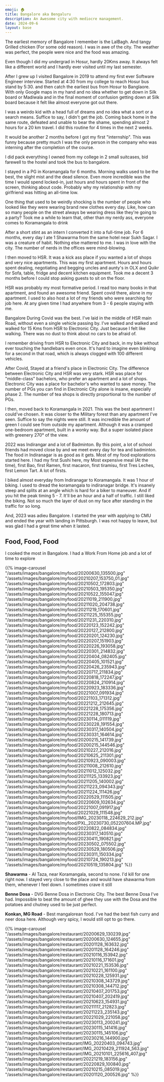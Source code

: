 ```yaml
---
emoji: 🏠
title: Bangalore aka Bengaluru
description: An Awesome city with mediocre management.
date: 2024-09-6
layout: base
---
```



The earliest memory of Bangalore I remember is the LalBagh. And tangy Grilled chicken (For some odd reason).
I was in awe of the city. The weather was perfect, the people were nice and the food was amazing.

Even though I did my undergrad in Hosur, hardly 20Kms away. It always felt like a different world and I hardly ever visited until my last semester.

After I grew up I visited Bangalore in 2019 to attend my first ever Software Engineer interview. Started at 4:30 from my college to reach Hosur bus stand by 5:30. and then catch the earliest bus from Hosur to Banglaore. With only Google maps in my hand and no idea whether to get down in Silk board or Madiwala and in the final moment of confusion getting down at Silk board because it felt like almost everyone got out there.

I was a weirdo kid with a head full of dreams and no idea what a sort or a search means. Suffice to say, I didn't get the job. Coming back home in the same route, defeated and unable to bear the shame, spending almost 2 hours for a 20 km travel. I did this routine for 4 times in the next 2 weeks.

It would be another 2 months before I got my first "internship". This was funny because pretty much I was the only person in the company who was interning after the completion of the course.

I did pack everything I owned from my college in 2 small suitcases, bid farewell to the hostel and took the bus to bangalore.

I stayed in a PG in Koramangala for 6 months. Morning walks used to be the best, the slight mist and the dead silence. Even more incredible was the time I would spend locked-in, just hours and hours spent in front of the screen, thinking about code. Probably why my relationship with my girlfriend was hitting an all-time low.

One thing that used to be weirdly shocking is the number of people who looked like they were wearing brand new clothes every day. Like, how can so many people on the street always be wearing dress like they're going to a party? Took me a while to learn that, other than my nerdy ass, everyone comes to Koramangala to drink

After a short stint as an intern I converted it into a full-time job. For 6 months, every day I ate 1 Shawarma from the same hotel near Sukh Sagar. I was a creature of habit. Nothing else mattered to me. I was in love with the city. The number of nerds in the offices were mind-blowing.

I then moved to HSR. It was a kick ass place if you wanted a lot of shops and very nice apartments. This was my first apartment. Hours and hours spent dealing, negotiating and begging uncles and aunty's in OLX and Quikr for Sofa, table, fridge and decent kitchen equipment.
Took me a decent 3 months before I could stop asking guests to sit on the floor.

HSR was probably my most formative period. I read too many books in that apartment, and found an awesome friend. Spent covid there, alone in my apartment. I used to also host a lot of my friends who were searching for job here. At any given time I had anywhere from 3 - 6 people staying with me.

Bangalore During Covid was the best. I've laid in the middle of HSR main Road, without even a single vehicle passing by.
I've walked and walked and walked for 15 Kms from HSR to Electronic City. Just because I felt like walking.
There was no dust to think about no cars to be afraid of.

I remember driving from HSR to Electronic City and back, in my bike without ever touching the handlebars even once. It's hard to imagine even blinking for a second in that road, which is always clogged with 100 different vehicles.

After Covid, Stayed at a friend's place in Electronic City. The difference between Electronic City and HSR was very stark. HSR was place for "middle-class" bachelors, who prefer an apartment and a lot of shops. Electronic City was a place for bachelor's who wanted to save money. The number of PGs you can find in Electronic City alone is insane, especially phase 2. The number of tea shops is directly proportional to the number of PGs.

I then, moved back to Koramangala in 2021. This was the best apartment I could've chosen. It was closer to the Military forest than any apartment I've seen. Suffice to say the nights were still. It was incredible the amount of green I could see from outside my apartment. Although it was a cramped one-bedroom apartment, built in a wonky way.
But a super isolated place with greenery 270° of the view.

2022 was Indirangar and a lot of Badminton. By this point, a lot of school friends had moved close by and we meet every day for tea and badminton. The food in Indiranagar is as good as it gets. Most of my food explorations started here. I had my first Sushi here, my Most expensive meal (At the time), first Bao, first Ramen, first macaron, first tiramisu, first Tres Leches, first Lemon Tart. A lot of firsts.

I biked almost everyday from Indiranagar to Koramangala. It was 1 hour of biking. I used to dread the koramangala to indiranagar bridge. It's insanely steep and splits at an angle which is hard for a biker to maneuver. And if you hit the peak timing 5 - 7. It'll be an hour and a half of traffic.
I still liked the biking. Not so much the layer of dust on my face after standing in the traffic for so long.

And, 2023 was adieu Bangalore. I started the year with applying to CMU and ended the year with landing in Pittsburgh. I was not happy to leave, but was glad I had a great time when it lasted.

## Food, Food, Food

I cooked the most in Bangalore. I had a Work From Home job and a lot of time to explore

 {{% image-carousel "/assets/images/bangalore/myfood/20200630_135500.jpg" "/assets/images/bangalore/myfood/20210207_153750_01.jpg" "/assets/images/bangalore/myfood/20210502_172803.jpg" "/assets/images/bangalore/myfood/20210503_195350.jpg" "/assets/images/bangalore/myfood/20210522_155047.jpg" "/assets/images/bangalore/myfood/20211019_211900.jpg" "/assets/images/bangalore/myfood/20211020_204738.jpg" "/assets/images/bangalore/myfood/20211219_170601.jpg" "/assets/images/bangalore/myfood/20211225_155355.jpg" "/assets/images/bangalore/myfood/20211231_220310.jpg" "/assets/images/bangalore/myfood/20220123_152242.jpg" "/assets/images/bangalore/myfood/20220127_212800.jpg" "/assets/images/bangalore/myfood/20220201_124230.jpg" "/assets/images/bangalore/myfood/20220207_151903.jpg" "/assets/images/bangalore/myfood/20220226_193058.jpg" "/assets/images/bangalore/myfood/20220301_214832.jpg" "/assets/images/bangalore/myfood/20220404_082405.jpg" "/assets/images/bangalore/myfood/20220405_101521.jpg" "/assets/images/bangalore/myfood/20220426_235943.jpg" "/assets/images/bangalore/myfood/20220717_211834.jpg" "/assets/images/bangalore/myfood/20220818_172247.jpg" "/assets/images/bangalore/myfood/20220824_210914.jpg" "/assets/images/bangalore/myfood/20220923_183336.jpg" "/assets/images/bangalore/myfood/20221007_091934.jpg" "/assets/images/bangalore/myfood/20221103_171312.jpg" "/assets/images/bangalore/myfood/20221212_212645.jpg" "/assets/images/bangalore/myfood/20221228_175356.jpg" "/assets/images/bangalore/myfood/20221228_180713.jpg" "/assets/images/bangalore/myfood/20230114_011119.jpg" "/assets/images/bangalore/myfood/20230228_191554.jpg" "/assets/images/bangalore/myfood/20230317_140504.jpg" "/assets/images/bangalore/myfood/20230331_164614.jpg" "/assets/images/bangalore/myfood/20200215_141739.jpg" "/assets/images/bangalore/myfood/20200215_144546.jpg" "/assets/images/bangalore/myfood/20210227_212016.jpg" "/assets/images/bangalore/myfood/20210625_211301.jpg" "/assets/images/bangalore/myfood/20210923_090003.jpg" "/assets/images/bangalore/myfood/20211008_212610.jpg" "/assets/images/bangalore/myfood/20211012_125032.jpg" "/assets/images/bangalore/myfood/20211125_133923.jpg" "/assets/images/bangalore/myfood/20211205_140002.jpg" "/assets/images/bangalore/myfood/20211223_094343.jpg" "/assets/images/bangalore/myfood/20211224_111426.jpg" "/assets/images/bangalore/myfood/20220529_111505.jpg" "/assets/images/bangalore/myfood/20220609_102634.jpg" "/assets/images/bangalore/myfood/20221007_091917.jpg" "/assets/images/bangalore/myfood/20221029_111548.jpg" "/assets/images/bangalore/myfood/IMG_20230118_224629_212.jpg" "/assets/images/bangalore/myfood/PXL_20230730_052207604.MP.jpg" "/assets/images/bangalore/myfood/20220822_084834.jpg" "/assets/images/bangalore/myfood/20230317_140510.jpg" "/assets/images/bangalore/myfood/20230411_190821.jpg" "/assets/images/bangalore/myfood/20230502_075502.jpg" "/assets/images/bangalore/myfood/20230529_180506.jpg" "/assets/images/bangalore/myfood/20230311_150334.jpg" "/assets/images/bangalore/myfood/20210724_190213.jpg" "/assets/images/bangalore/myfood/20210519_135804.jpg" %}}


__Shawarma__ - Al Taza, near Koramangala, second to none. I'd kill for one right now. I stayed very close to the place and would have shawarma from them, whenever I feel down. I sometimes crave it still

__Benne Dosa__ - DVG Benne Dosa in Electronic City. The best Benne Dosa I've had. Impossible to beat the amount of ghee they use with the Dosa and the potatoes and chutney used to be just perfect.

__Konkan, MG Road__ - Best mangalorean food. I've had the best fish curry and neer dosa here. Although very spicy, I would still opt to go there.

{{% image-carousel "/assets/images/bangalore/restaurant/20200629_130239.jpg" "/assets/images/bangalore/restaurant/20200630_124655.jpg" "/assets/images/bangalore/restaurant/20201128_163632.jpg" "/assets/images/bangalore/restaurant/20201128_164246.jpg" "/assets/images/bangalore/restaurant/20210116_153942.jpg" "/assets/images/bangalore/restaurant/20210116_171601.jpg" "/assets/images/bangalore/restaurant/20210221_153536.jpg" "/assets/images/bangalore/restaurant/20210221_161100.jpg" "/assets/images/bangalore/restaurant/20210228_125931.jpg" "/assets/images/bangalore/restaurant/20210308_143729.jpg" "/assets/images/bangalore/restaurant/20210308_144712.jpg" "/assets/images/bangalore/restaurant/20210407_201753.jpg" "/assets/images/bangalore/restaurant/20210407_202419.jpg" "/assets/images/bangalore/restaurant/20210623_154931.jpg" "/assets/images/bangalore/restaurant/20211117_212823.jpg" "/assets/images/bangalore/restaurant/20211223_235143.jpg" "/assets/images/bangalore/restaurant/20221029_221058.jpg" "/assets/images/bangalore/restaurant/20230113_200241.jpg" "/assets/images/bangalore/restaurant/20230115_141416.jpg" "/assets/images/bangalore/restaurant/20230115_145106.jpg" "/assets/images/bangalore/restaurant/20230216_144900.jpg" "/assets/images/bangalore/restaurant/IMG_20220403_094743.jpg" "/assets/images/bangalore/restaurant/IMG_20210429_211924_563.jpg" "/assets/images/bangalore/restaurant/IMG_20210101_225616_407.jpg" "/assets/images/bangalore/restaurant/20221219_183156.jpg" "/assets/images/bangalore/restaurant/20220829_100840.jpg" "/assets/images/bangalore/restaurant/20210215_085019.jpg" "/assets/images/bangalore/restaurant/20201120_200526.jpg" %}}